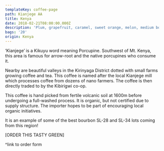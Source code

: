 ```yaml
---
templateKey: coffee-page
path: Kianjege AA
title: Kenya
date: 2018-02-21T08:00:00.000Z
description: 'Plum, grapefruit, caramel, sweet orange, melon, medium body.'
bags: '20'
origin: Kenya
---
```

‘Kianjege’ is a Kikuyu word meaning Porcupine. Southwest of Mt. Kenya, this area is famous for arrow-root and the native porcupines who consume it. 

Nearby are beautiful valleys in the Kirinyaga District dotted with small farms growing coffee and tea. This coffee is named after the local Kianjege mill which processes coffee from dozens of nano farmers. The coffee is then directly traded to by the Kibirigwi co-op.

This coffee is hand picked from fertile volcanic soil at 1600m before undergoing a full-washed process. It is organic, but not certified due to supply structure. The importer hopes to be part of encouraging local organic initiatives.

It is an example of some of the best bourbon SL-28 and SL-34 lots coming from this region!

\[ORDER THIS TASTY GREEN]

^link to order form
